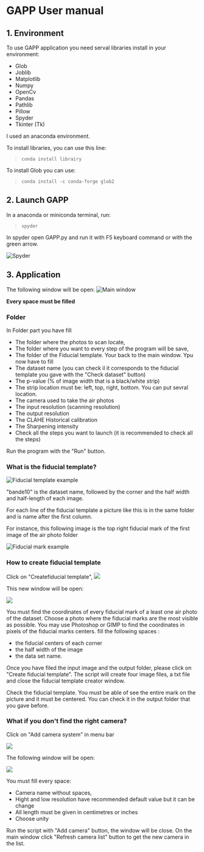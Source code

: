 # GAPP User manual 
## 1. Environment 

To use GAPP application you need serval libraries install in your environment: 
- Glob 
- Joblib 
- Matplotlib   
- Numpy 
- OpenCv 
- Pandas 
- Pathlib 
- Pillow 
- Spyder 
- Tkinter (Tk) 

I used an anaconda environment. 

To install libraries, you can use this line: 
>``conda install librairy`` 

To install Glob you can use: 
>``conda install -c conda-forge glob2`` 

## 2. Launch GAPP 

In a anaconda or miniconda terminal, run: 
>``spyder`` 

In spyder open GAPP.py and run it with F5 keyboard command or with the green arrow. 

![Spyder](images\capturedecranspyder.png) 

## 3. Application 

The following window will be open: 
![Main window](images\capturedecranGAPP.png) 

**Every space must be filled** 

### Folder 

In Folder part you have fill 
- The folder where the photos to scan locate, 
- The folder where you want to every step of the program will be save, 
- The folder of the Fiducial template. 
Your back to the main window. Ypu now have to fill 
- The dataset name (you can check il it corresponds to the fiducial template you gave with the "Check dataset" button) 
- The p-value (% of image width that is a black/white strip)
- The strip location must be: left, top, right, bottom. You can put sevral location.
- The camera used to take the air photos 
- The input resolution (scanning resolution)  
- The output resolution 
- The CLAHE Historical calibration 
- The Sharpening intensity  
- Check all the steps you want to launch (it is recommended to check all the steps) 

Run the program with the "Run" button. 

### What is the fiducial template? 
![Fiducial template example](images\capturedecranfiducialtemplate.png) 

"bande10" is the dataset name, followed by the corner and the half width and half-length of each image. 

For each line of the fiducial template a picture like this is in the same folder and is name after the first column. 

For instance, this following image is the top right fiducial mark of the first image of the air photo folder 

![Fiducial mark example](images\capturedecranfiducialMark.png) 

### How to create fiducial template 

Click on "Createfiducial template", 
![](images\capturedecranGAPP2.png) 

This new window will be open: 

![](images\capturedecranfiducialtemplatecreator.PNG) 

You must find the coordinates of every fiducial mark of a least one air photo of the dataset. Choose a photo where the fiducial marks are the most visible as possible.
You may use Photoshop or GIMP to find the coordinates in pixels of the fiducial marks centers.
fill the following spaces :
- the fiducial centers of each corner
- the half width of the image
- the data set name.

Once you have filed the input image and the output folder, please click on "Create fiducial template". The script will create four image files, a txt file and close the fiducial template creator window. 

Check the fiducial template. You must be able of see the entire mark on the picture and it must be centered. You can check it in the output folder that you gave before. 


### What if you don't find the right camera? 
Click on "Add camera system" in menu bar 

![](images\capturedecranGAPP3.png) 

The following window will be open: 

![](images\capturedecranAddCamera.png) 

You must fill every space: 
- Camera name without spaces, 
- Hight and low resolution have recommended default value but it can be change 
- All length must be given in centimetres or inches 
- Choose unity 

Run the script with "Add camera" button, the window will be close. On the main window click "Refresh camera list" button to get the new camera in the list. 